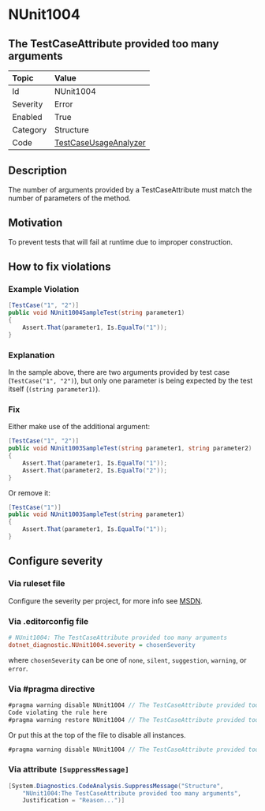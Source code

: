 # NUnit1004

## The TestCaseAttribute provided too many arguments

| Topic    | Value
| :--      | :--
| Id       | NUnit1004
| Severity | Error
| Enabled  | True
| Category | Structure
| Code     | [TestCaseUsageAnalyzer](https://github.com/nunit/nunit.analyzers/blob/4.9.2/src/nunit.analyzers/TestCaseUsage/TestCaseUsageAnalyzer.cs)

## Description

The number of arguments provided by a TestCaseAttribute must match the number of parameters of the method.

## Motivation

To prevent tests that will fail at runtime due to improper construction.

## How to fix violations

### Example Violation

```csharp
[TestCase("1", "2")]
public void NUnit1004SampleTest(string parameter1)
{
    Assert.That(parameter1, Is.EqualTo("1"));
}
```

### Explanation

In the sample above, there are two arguments provided by test case (`TestCase("1", "2")`), but only one parameter is
being expected by the test itself (`(string parameter1)`).

### Fix

Either make use of the additional argument:

```csharp
[TestCase("1", "2")]
public void NUnit1003SampleTest(string parameter1, string parameter2)
{
    Assert.That(parameter1, Is.EqualTo("1"));
    Assert.That(parameter2, Is.EqualTo("2"));
}
```

Or remove it:

```csharp
[TestCase("1")]
public void NUnit1003SampleTest(string parameter1)
{
    Assert.That(parameter1, Is.EqualTo("1"));
}
```

<!-- start generated config severity -->
## Configure severity

### Via ruleset file

Configure the severity per project, for more info see
[MSDN](https://learn.microsoft.com/en-us/visualstudio/code-quality/using-rule-sets-to-group-code-analysis-rules?view=vs-2022).

### Via .editorconfig file

```ini
# NUnit1004: The TestCaseAttribute provided too many arguments
dotnet_diagnostic.NUnit1004.severity = chosenSeverity
```

where `chosenSeverity` can be one of `none`, `silent`, `suggestion`, `warning`, or `error`.

### Via #pragma directive

```csharp
#pragma warning disable NUnit1004 // The TestCaseAttribute provided too many arguments
Code violating the rule here
#pragma warning restore NUnit1004 // The TestCaseAttribute provided too many arguments
```

Or put this at the top of the file to disable all instances.

```csharp
#pragma warning disable NUnit1004 // The TestCaseAttribute provided too many arguments
```

### Via attribute `[SuppressMessage]`

```csharp
[System.Diagnostics.CodeAnalysis.SuppressMessage("Structure",
    "NUnit1004:The TestCaseAttribute provided too many arguments",
    Justification = "Reason...")]
```
<!-- end generated config severity -->
